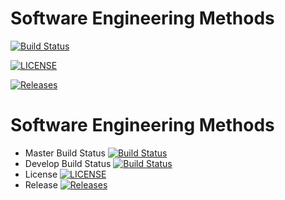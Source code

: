 # Software Engineering Methods

[![Build Status](https://travis-ci.com/heinsetswe/sem.svg?branch=master)](https://travis-ci.com/heinsetswe/sem)

[![LICENSE](https://img.shields.io/github/license/heinsetswe/sem.svg?style=flat-square)](https://github.com/heinsetswe/sem/blob/master/LICENSE)

[![Releases](https://img.shields.io/github/release/heinsetswe/sem/all.svg?style=flat-square)](https://github.com/heinsetswe/sem/releases)

# Software Engineering Methods

- Master Build Status [![Build Status](https://travis-ci.org/kevin-chalmers/sem.svg?branch=master)](https://travis-ci.org/kevin-chalmers/sem)
- Develop Build Status [![Build Status](https://travis-ci.org/kevin-chalmers/sem.svg?branch=develop)](https://travis-ci.org/kevin-chalmers/sem)
- License [![LICENSE](https://img.shields.io/github/license/kevin-chalmers/sem.svg?style=flat-square)](https://github.com/kevin-chalmers/sem/blob/master/LICENSE)
- Release [![Releases](https://img.shields.io/github/release/kevin-chalmers/sem/all.svg?style=flat-square)](https://github.com/kevin-chalmers/sem/releases)